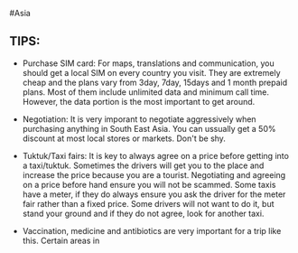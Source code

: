 #Asia

## TIPS:
* Purchase SIM card: For maps, translations and communication, you should get a local SIM on every country you visit. They are extremely cheap and the plans vary from 3day, 7day, 15days and 1 month prepaid plans. Most of them include unlimited data and minimum call time. However, the data portion is the most important to get around.

* Negotiation: It is very imporant to negotiate aggressively when purchasing anything in South East Asia. You can ussually get a 50% discount at most local stores or markets. Don't be shy.

* Tuktuk/Taxi fairs: It is key to always agree on a price before getting into a taxi/tuktuk. Sometimes the drivers will get you to the place and increase the price because you are a tourist. Negotiating and agreeing on a price before hand ensure you will not be scammed. Some taxis have a meter, if they do always ensure you ask the driver for the meter fair rather than a fixed price. Some drivers will not want to do it, but stand your ground and if they do not agree, look for another taxi.

* Vaccination, medicine and antibiotics are very important for a trip like this. Certain areas in